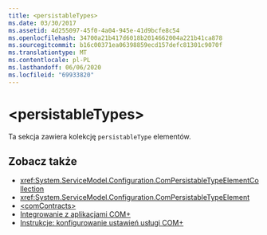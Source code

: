 ```yaml
---
title: <persistableTypes>
ms.date: 03/30/2017
ms.assetid: 4d255097-45f0-4a04-945e-41d9bcfe8c54
ms.openlocfilehash: 34700a21b417d6018b2014662004a221b41ca878
ms.sourcegitcommit: b16c00371ea06398859ecd157defc81301c9070f
ms.translationtype: MT
ms.contentlocale: pl-PL
ms.lasthandoff: 06/06/2020
ms.locfileid: "69933820"
---
```

# \<persistableTypes>
Ta sekcja zawiera kolekcję `persistableType` elementów.  
  
## <a name="see-also"></a>Zobacz także

- <xref:System.ServiceModel.Configuration.ComPersistableTypeElementCollection>
- <xref:System.ServiceModel.Configuration.ComPersistableTypeElement>
- [\<comContracts>](comcontracts.md)
- [Integrowanie z aplikacjami COM+](../../../wcf/feature-details/integrating-with-com-plus-applications.md)
- [Instrukcje: konfigurowanie ustawień usługi COM+](../../../wcf/feature-details/how-to-configure-com-service-settings.md)
